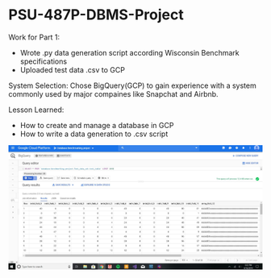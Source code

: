 # PSU-487P-DBMS-Project

Work for Part 1:
- Wrote .py data generation script according Wisconsin Benchmark specifications
- Uploaded test data .csv to GCP

System Selection:
Chose BigQuery(GCP) to gain experience with a system commonly used by major compaines like Snapchat and Airbnb.

Lesson Learned:
- How to create and manage a database in GCP
- How to write a data generation to .csv script

![](test_table_DBMS487P.png)
